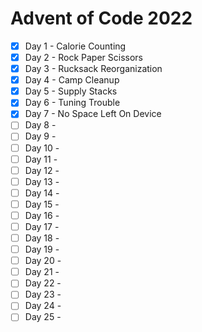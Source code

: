 # Advent of Code 2022

- [x] Day 1  - Calorie Counting
- [x] Day 2  - Rock Paper Scissors
- [x] Day 3  - Rucksack Reorganization
- [x] Day 4  - Camp Cleanup
- [x] Day 5  - Supply Stacks
- [x] Day 6  - Tuning Trouble
- [x] Day 7  - No Space Left On Device
- [ ] Day 8  - 
- [ ] Day 9  - 
- [ ] Day 10 - 
- [ ] Day 11 - 
- [ ] Day 12 - 
- [ ] Day 13 - 
- [ ] Day 14 - 
- [ ] Day 15 - 
- [ ] Day 16 - 
- [ ] Day 17 - 
- [ ] Day 18 - 
- [ ] Day 19 - 
- [ ] Day 20 - 
- [ ] Day 21 - 
- [ ] Day 22 - 
- [ ] Day 23 - 
- [ ] Day 24 - 
- [ ] Day 25 - 

